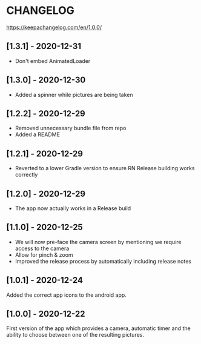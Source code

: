 # CHANGELOG

https://keepachangelog.com/en/1.0.0/

## [1.3.1] - 2020-12-31

- Don't embed AnimatedLoader

## [1.3.0] - 2020-12-30

- Added a spinner while pictures are being taken

## [1.2.2] - 2020-12-29

- Removed unnecessary bundle file from repo
- Added a README

## [1.2.1] - 2020-12-29

- Reverted to a lower Gradle version to ensure RN Release building works correctly

## [1.2.0] - 2020-12-29

- The app now actually works in a Release build

## [1.1.0] - 2020-12-25

- We will now pre-face the camera screen by mentioning we require access to the camera
- Allow for pinch & zoom
- Improved the release process by automatically including release notes

## [1.0.1] - 2020-12-24

Added the correct app icons to the android app.

## [1.0.0] - 2020-12-22

First version of the app which provides a camera, automatic timer and the ability to choose between one of the resulting pictures.
